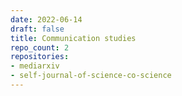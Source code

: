 ```yaml
---
date: 2022-06-14
draft: false
title: Communication studies
repo_count: 2
repositories:
- mediarxiv
- self-journal-of-science-co-science
---
```



